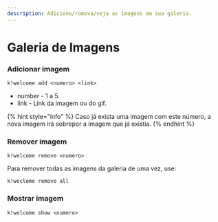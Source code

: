 ```yaml
---
description: Adicione/romova/veja as imagens em sua galeria.
---
```


# Galeria de Imagens

### Adicionar imagem

```text
k!welcome add <numero> <link>
```

* number - 1 a 5.
* link - Link da imagem ou do gif.

{% hint style="info" %}
Caso já exista uma imagem com este número, a nova imagem irá sobrepor a imagem que já existia.
{% endhint %}

### Remover imagem

```text
k!welcome remove <numero>
```

Para remover todas as imagens da galeria de uma vez, use:

```text
k!weclome remove all
```

### Mostrar imagem

```text
k!welcome show <numero>
```

